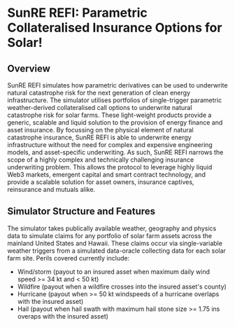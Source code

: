# SunRE REFI: Parametric Collateralised Insurance Options for Solar!
## Overview
SunRE REFI simulates how parametric derivatives can be used to underwrite natural catastrophe risk for the next generation of clean energy infrastructure. 
The simulator utilises portfolios of single-trigger parametric weather-derived collateralised call options to underwrite natural catastrophe risk for solar farms. 
These light-weight products provide a generic, scalable and liquid solution to the provision of energy finance and asset insurance.
By focussing on the physical element of natural catastrophe insurance, SunRE REFI is able to underwrite energy infrastructure without the need for complex and expensive engineering models, and asset-specific underwriting.
As such, SunRE REFI narrows the scope of a highly complex and technically challenging insurance underwriting problem. 
This allows the protocol to leverage highly liquid Web3 markets, emergent capital and smart contract technology, and provide a scalable solution for asset owners, insurance captives, reinsurance and mutuals alike.

## Simulator Structure and Features
The simulator takes publically available weather, geography and physics data to simulate claims for any portfolio of solar farm assets across the mainland United States and Hawaii. 
These claims occur via single-variable weather triggers from a simulated data-oracle collecting data for each solar farm site.
Perils covered currently include:
- Wind/storm (payout to an insured asset when maximum daily wind speed >= 34 kt and < 50 kt)
- Wildfire (payout when a wildfire crosses into the insured asset's county)
- Hurricane (payout when >= 50 kt windspeeds of a hurricane overlaps with the insured asset)
- Hail (payout when hail swath with maximum hail stone size >= 1.75 ins overaps with the insured asset)

